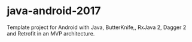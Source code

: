 # java-android-2017
Template project for Android with Java, ButterKnife,, RxJava 2, Dagger 2 and Retrofit in an MVP architecture.
